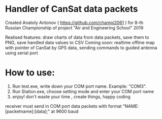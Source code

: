 # Handler of CanSat data packets
Created Anatoly Antonov ( https://github.com/champi2061 ) for 8-th Russian Championship of project "Air and Engineering School"
2019

Realised features: draw charts of data from data packets, save them to PNG, save handled data values to CSV
Coming soon: realtime offline map with pointer of CanSat by GPS data, sending commands to guided antenna using serial port 

# How to use:
1) Run test.exe, write down your COM port name. Example: "COM3".
2) Run Station.exe, choose setting mode and enter your COM port name
3) enjoy! don't waste your time , create things, happy coding

receiver must send in COM port data packets with format "NAME:[packetname]:[data];" at 9600 baud
